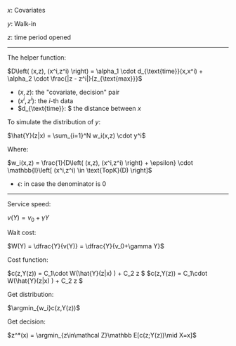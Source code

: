 
$x$: Covariates 

$y$: Walk-in 

$z$: time period opened 

---

The helper function:

$D\left( (x,z), (x^i,z^i) \right) = \alpha_1 \cdot d_{\text{time}}(x,x^i) + \alpha_2 \cdot \frac{|z - z^i|}{z_{\text{max}}}$
- $(x,z)$: the "covariate, decision" pair 
- $(x^i, z^i)$: the $i$-th data 
- $d_{\text{time}}: $ the distance between $x$

To simulate the distribution of $y$:

$\hat{Y}(z|x) = \sum_{i=1}^N w_i(x,z) \cdot y^i$

Where:

$w_i(x,z) = \frac{1}{D\left( (x,z), (x^i,z^i) \right) + \epsilon} \cdot \mathbb{I}\left[ (x^i,z^i) \in \text{TopK}(D) \right]$

- $\epsilon$: in case the denominator is $0$


---

Service speed:

$v(Y) = v_0 + \gamma Y$

Wait cost:

$W(Y) = \dfrac{Y}{v(Y)} = \dfrac{Y}{v_0+\gamma Y}$

Cost function:

$c(z,Y(z)) = C_1\cdot W(\hat{Y}(z|x) ) + C_2 z $
$c(z,Y(z)) = C_1\cdot W(\hat{Y}(z|x) ) + C_2 z $



Get distribution:

$\argmin_{w_i}c(z,Y(z))$

Get decision:

$z^*(x) = \argmin_{z\in\mathcal Z}\mathbb E[c(z;Y(z))\mid X=x]$

